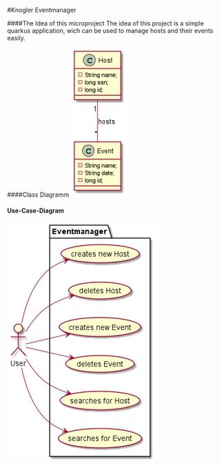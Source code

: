 #Knogler Eventmanager

####The Idea of this microproject
The idea of this project is a simple quarkus application,
wich can be used to manage hosts and their events easily.

####Class Diagramm
![image](asciidoc/images/cld.png)

#### Use-Case-Diagram

![image](asciidoc/images/ucd.png)